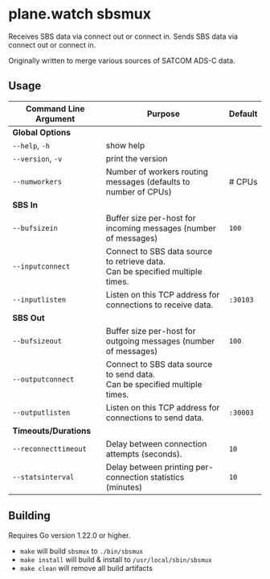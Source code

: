 # plane.watch sbsmux

Receives SBS data via connect out or connect in. Sends SBS data via connect out or connect in.

Originally written to merge various sources of SATCOM ADS-C data.

## Usage

| Command Line Argument | Purpose | Default |
|-----------------------|---------|---------|
| **Global Options** |
| `--help`, `-h` | show help | |
| `--version`, `-v` | print the version | |
| `--numworkers` | Number of workers routing messages (defaults to number of CPUs) | # CPUs |
| **SBS In** |||
| `--bufsizein` | Buffer size per-host for incoming messages (number of messages) | `100` |
| `--inputconnect` | Connect to SBS data source to retrieve data. </br> Can be specified multiple times. | |
| `--inputlisten` | Listen on this TCP address for connections to receive data. | `:30103` |
| **SBS Out** |
| `--bufsizeout` | Buffer size per-host for outgoing messages (number of messages) | `100` |
| `--outputconnect` | Connect to SBS data source to send data. </br> Can be specified multiple times. | |
| `--outputlisten` | Listen on this TCP address for connections to send data. | `:30003` |
| **Timeouts/Durations** |
| `--reconnecttimeout` | Delay between connection attempts (seconds). | `10` |
| `--statsinterval` | Delay between printing per-connection statistics (minutes) | `10` |

## Building

Requires Go version 1.22.0 or higher.

* `make` will build `sbsmux` to `./bin/sbsmux`
* `make install` will build & install to `/usr/local/sbin/sbsmux`
* `make clean` will remove all build artifacts
